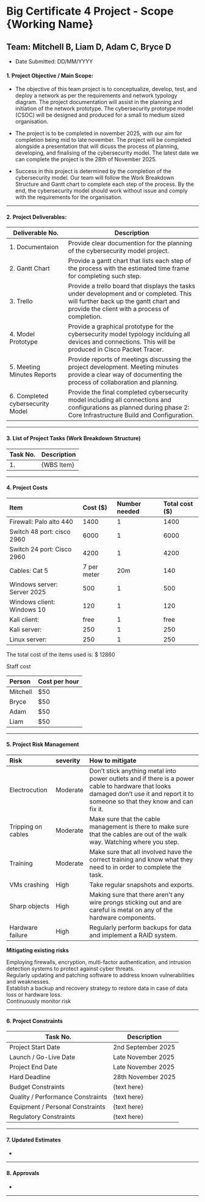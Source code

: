 # Big Certificate 4 Project - Scope {Working Name}
## Team: Mitchell B, Liam D, Adam C, Bryce D
* Date Submitted: DD/MM/YYYY


#### 1. Project Objective / Main Scope:
* The objective of this team project is to conceptualize, develop, test, and deploy a network as per the requirements and network typology diagram. The project documentation will assist in the planning and initiation of the network prototype. The cybersecurity prototype model (CSOC) will be designed and produced for a small to medium sized organisation. 

* The project is to be completed in november 2025, with our aim for completion being mid to late november. The project will be completed alongside a presentation that will dicuss the process of planning, developing, and finalising of the cybersecurity model. The latest date we can complete the project is the 28th of November 2025.

* Success in this project is determined by the completion of the cybersecurity model. Our team will follow the Work Breakdown Structure and Gantt chart to complete each step of the process. By the end, the cybersecurity model should work without issue and comply with the requirements for the organisation.

***

#### 2. Project Deliverables:
| Deliverable No. | Description |
| -------- | ------- |
| 1. Documentaion | Provide clear documention for the planning of the cybersecurity model project. |
| 2. Gantt Chart | Provide a gantt chart that lists each step of the process with the estimated time frame for completing such step. |
| 3. Trello | Provide a trello board that displays the tasks under development and or completed. This will further back up the gantt chart and provide the client with a process of completion. |
| 4. Model Prototype | Provide a graphical prototype for the cybersecurity model typology inclduing all devices and connections. This will be produced in Cisco Packet Tracer. |
| 5. Meeting Minutes Reports | Provide reports of meetings discussing the project development. Meeting minutes provide a clear way of documenting the process of collaboration and planning. |
| 6. Completed cybersecurity Model | Provide the final completed cybersecurity model including all connections and configurations as planned during phase 2: Core Infrastructure Build and Configuration. |

***

#### 3. List of Project Tasks (Work Breakdown Structure)
| Task No. | Description |
| -------- | ------- |
| 1. | {WBS Item} |

***

#### 4. Project Costs
| Item | Cost ($) | Number needed | Total cost ($) |
| :---- | :---- | :---- | :---- |
| Firewall:  Palo alto 440 | 1400 | 1 | 1400 |
| Switch 48 port:  cisco 2960 | 6000 | 1 | 6000 |
| Switch 24 port: Cisco 2960 | 4200 | 1 | 4200 |
| Cables: Cat 5 | 7 per meter | 20m | 140 |
| Windows server: Server 2025 | 500 | 1 | 500 |
| Windows client: Windows 10 | 120 | 1 | 120 |
| Kali client:  | free | 1 | free |
| Kali server:  | 250 | 1 | 250 |
| Linux server:  | 250 | 1 | 250 |

The total cost of the items used is:  $ 12860

Staff cost

| Person | Cost per hour |
| :---- | :---- |
| Mitchell | $50 |
| Bryce | $50 |
| Adam | $50 |
| Liam | $50 |

***

#### 5. Project Risk Management
| Risk  | severity | How to mitigate |
| :---- | :---- | :---- |
| Electrocution | Moderate | Don’t stick anything metal into power outlets and if there is a power cable to hardware that looks damaged don’t use it and report it to someone so that they know and can fix it. |
| Tripping on cables | Moderate | Make sure that the cable management is there to make sure that the cables are out of the walk way. Watching where you step. |
| Training | Moderate | Make sure that all involved have the correct training and know what they need to in order to complete the task. |
| VMs crashing | High | Take regular snapshots and exports. |
| Sharp objects | High | Making sure that there aren't any wire prongs sticking out and are careful is metal on any of the hardware components. |
| Hardware failure| High | Regularly perform backups for data and implement a RAID system. |

__Mitigating existing risks__

Employing firewalls, encryption, multi-factor authentication, and intrusion detection systems to protect against cyber threats. <br>
Regularly updating and patching software to address known vulnerabilities and weaknesses.<br>
Establish a backup and recovery strategy to restore data in case of data loss or hardware loss.<br>
Continuously  monitor risk<br>

***

#### 6. Project Constraints
| Task No. | Description |
| -------- | ------- |
| Project Start Date | 2nd September 2025 |
| Launch / Go-Live Date | Late November 2025 |
| Project End Date | Late November 2025 |
| Hard Deadline | 28th November 2025 |
| Budget Constraints | {text here} |
| Quality / Performance Constraints | {text here} |
| Equipment / Personal Constraints | {text here} |
| Regulatory Constraints | {text here} |

***

#### 7. Updated Estimates
* 

***

#### 8. Approvals
* 

***